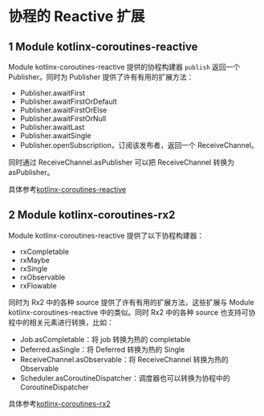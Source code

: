 # 协程的 Reactive 扩展

## 1 Module kotlinx-coroutines-reactive

Module kotlinx-coroutines-reactive 提供的协程构建器 `publish` 返回一个 Publisher。同时为 Publisher 提供了许有有用的扩展方法：

- Publisher.awaitFirst
- Publisher.awaitFirstOrDefault
- Publisher.awaitFirstOrElse
- Publisher.awaitFirstOrNull
- Publisher.awaitLast
- Publisher.awaitSingle
- Publisher.openSubscription，订阅该发布者，返回一个 ReceiveChannel。

同时通过 ReceiveChannel.asPublisher 可以把 ReceiveChannel 转换为 asPublisher。

具体参考[kotlinx-coroutines-reactive](https://github.com/hltj/kotlinx.coroutines-cn/blob/master/reactive/kotlinx-coroutines-reactive/README.md)

## 2 Module kotlinx-coroutines-rx2

Module kotlinx-coroutines-reactive 提供了以下协程构建器：

- rxCompletable
- rxMaybe
- rxSingle
- rxObservable
- rxFlowable

同时为 Rx2 中的各种 source 提供了许有有用的扩展方法，这些扩展与 Module kotlinx-coroutines-reactive 中的类似。同时 Rx2 中的各种 source 也支持可协程中的相关元素进行转换，比如：

- Job.asCompletable：将 job 转换为热的 completable
- Deferred.asSingle：将 Deferred 转换为热的 Single
- ReceiveChannel.asObservable：将 ReceiveChannel 转换为热的 Observable
- Scheduler.asCoroutineDispatcher：调度器也可以转换为协程中的 CoroutineDispatcher

具体参考[kotlinx-coroutines-rx2](https://github.com/hltj/kotlinx.coroutines-cn/blob/master/reactive/kotlinx-coroutines-rx2/README.md)
